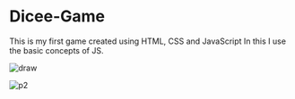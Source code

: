 # Dicee-Game
This is my first game created using HTML, CSS and JavaScript
In this I use the basic concepts of JS.

![draw](https://github.com/Jyoti097/Dicee-Game/assets/108991566/615f0f2d-a10a-4f2e-9b12-5790aa289afb)

![p2](https://github.com/Jyoti097/Dicee-Game/assets/108991566/9396bb1c-dd40-4d6e-abe9-6c81ad9b1592)
